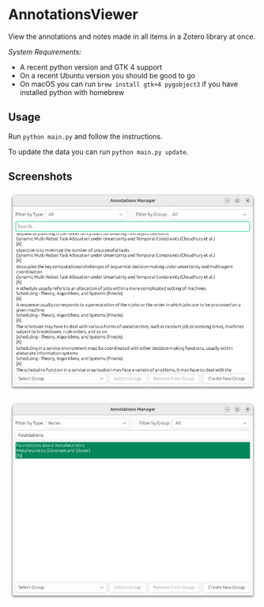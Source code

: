 # AnnotationsViewer

View the annotations and notes made in all items in a Zotero library at once.

*System Requirements:*
- A recent python version and GTK 4 support
- On a recent Ubuntu version you should be good to go 
- On macOS you can run `brew install gtk+4 pygobject3` if you have installed python with homebrew

## Usage

Run `python main.py` and follow the instructions.

To update the data you can run `python main.py update`.

## Screenshots

![Main view](img/main_view-2025-01-11.png)

![Main view with an active filter and search](img/filtered_view-2025-01-11.png)
